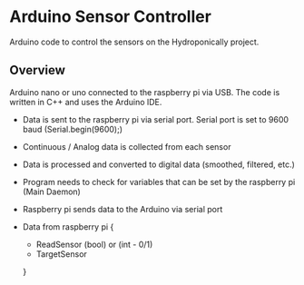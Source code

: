 # Arduino Sensor Controller

Arduino code to control the sensors on the Hydroponically project.

## Overview

Arduino nano or uno connected to the raspberry pi via USB. The code is written in C++ and uses the Arduino IDE.

- Data is sent to the raspberry pi via serial port. Serial port is set to 9600 baud (Serial.begin(9600);)
- Continuous / Analog data is collected from each sensor
- Data is processed and converted to digital data (smoothed, filtered, etc.)
- Program needs to check for variables that can be set by the raspberry pi (Main Daemon)
- Raspberry pi sends data to the Arduino via serial port
- Data from raspberry pi {
    - ReadSensor (bool) or (int - 0/1)
    - TargetSensor
    
    }